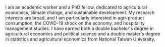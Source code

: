 I am an academic worker and a PhD fellow, dedicated to agricultural economics, climate change, and sustainable development. My research interests are broad, and I am particularly interested in agri-product consumption, the COVID-19 shock on the economy, and hospitality management studies. I have earned both a double bachelor's degree in agricultural economics and political science and a double master's degree in statistics and agricultural economics from National Taiwan University.
